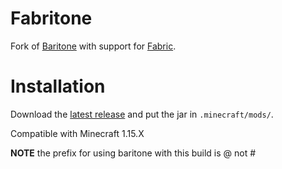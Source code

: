 # Fabritone 

Fork of [Baritone](https://github.com/cabaletta/baritone/) with support for [Fabric](https://github.com/FabricMC).

# Installation

Download the [latest release](https://gitlab.com/deftware/fabritone/-/tags) and put the jar in `.minecraft/mods/`.

Compatible with Minecraft 1.15.X


**NOTE** the prefix for using baritone with this build is @ not #


